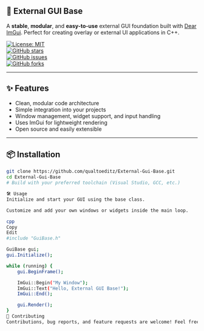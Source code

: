 ## 🚀 External GUI Base

A **stable**, **modular**, and **easy-to-use** external GUI foundation built with [Dear ImGui](https://github.com/ocornut/imgui). Perfect for creating overlay or external UI applications in C++.

[![License: MIT](https://img.shields.io/github/license/qualtoeditz/External-Gui-Base)](https://github.com/qualtoeditz/External-Gui-Base/blob/main/LICENSE)  
[![GitHub stars](https://img.shields.io/github/stars/qualtoeditz/External-Gui-Base?style=social)](https://github.com/qualtoeditz/External-Gui-Base/stargazers)  
[![GitHub issues](https://img.shields.io/github/issues/qualtoeditz/External-Gui-Base)](https://github.com/qualtoeditz/External-Gui-Base/issues)  
[![GitHub forks](https://img.shields.io/github/forks/qualtoeditz/External-Gui-Base?style=social)](https://github.com/qualtoeditz/External-Gui-Base/network/members)  

---

## ✨ Features

- Clean, modular code architecture  
- Simple integration into your projects  
- Window management, widget support, and input handling  
- Uses ImGui for lightweight rendering  
- Open source and easily extensible  

---

## 📦 Installation

```bash
git clone https://github.com/qualtoeditz/External-Gui-Base.git
cd External-Gui-Base
# Build with your preferred toolchain (Visual Studio, GCC, etc.)

🛠 Usage
Initialize and start your GUI using the base class.

Customize and add your own windows or widgets inside the main loop.

cpp
Copy
Edit
#include "GuiBase.h"

GuiBase gui;
gui.Initialize();

while (running) {
    gui.BeginFrame();

    ImGui::Begin("My Window");
    ImGui::Text("Hello, External GUI Base!");
    ImGui::End();

    gui.Render();
}
🤝 Contributing
Contributions, bug reports, and feature requests are welcome! Feel free to open issues or pull requests.


